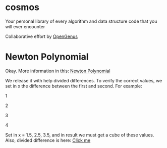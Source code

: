 # cosmos
Your personal library of every algorithm and data structure code that you will ever encounter

Collaborative effort by [OpenGenus](https://github.com/opengenus)

# Newton Polynomial

Okay. More information in this: [Newton Polynomial](https://en.wikipedia.org/wiki/Newton_polynomial)

We release it with help divided differences. To verify the correct values, we set in x the difference between the first and second. For example:

1

2

3

4

Set in x = 1.5, 2.5, 3.5, and in result we must get a cube of these values. Also, divided difference is here: [Click me](https://github.com/OpenGenus/cosmos/tree/master/code/mathematical-algorithms/divided_differences)

